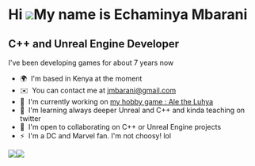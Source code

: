 Hi ![](https://user-images.githubusercontent.com/18350557/176309783-0785949b-9127-417c-8b55-ab5a4333674e.gif)My name is Echaminya Mbarani
=========================================================================================================================================

C++ and Unreal Engine Developer
-------------------------------

I've been developing games for about 7 years now

*   🌍  I'm based in Kenya at the moment
*   ✉️  You can contact me at [jmbarani@gmail.com](mailto:jmbarani@gmail.com)
*   🚀  I'm currently working on [my hobby game : Ale the Luhya](http://play.google.com/store/apps/details?id=com.Echaminya.AleTheLuhya&hl=en&gl=US)
*   🧠  I'm learning always deeper Unreal and C++ and kinda teaching on twitter
*   🤝  I'm open to collaborating on C++ or Unreal Engine projects
*   ⚡  I'm a DC and Marvel fan. I'm not choosy! lol

<a href="https://www.twitter.com/echaminya" target="_blank" rel="noreferrer"><img
                  src="https://img.shields.io/twitter/follow/echaminya?logo=twitter&style=for-the-badge&color=0891b2&labelColor=1c1917"
                /></a><a href="https://www.twitch.tv/aletheluhya" target="_blank" rel="noreferrer"><img
                  src="https://img.shields.io/twitch/status/aletheluhya?logo=twitchsx&style=for-the-badge&color=0891b2&labelColor=1c1917&label=TWITCH+STATUS" /></a>
